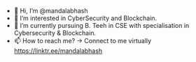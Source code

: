 - 👋 Hi, I’m @mandalabhash
- 👀 I’m interested in CyberSecurity and Blockchain.
- 🌱 I’m currently pursuing B. Teeh in CSE with specialisation in Cybersecurity & Blockchain.
- 📫 How to reach me? -> Connect to me virtually https://linktr.ee/mandalabhash

<!---
mandalabhash/mandalabhash is a ✨ special ✨ repository because its `README.md` (this file) appears on your GitHub profile.
You can click the Preview link to take a look at your changes.
--->
